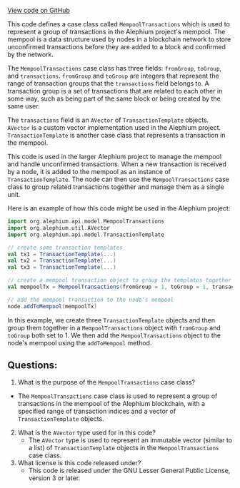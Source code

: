 [View code on GitHub](https://github.com/alephium/alephium/api/src/main/scala/org/alephium/api/model/MempoolTransactions.scala)

This code defines a case class called `MempoolTransactions` which is used to represent a group of transactions in the Alephium project's mempool. The mempool is a data structure used by nodes in a blockchain network to store unconfirmed transactions before they are added to a block and confirmed by the network.

The `MempoolTransactions` case class has three fields: `fromGroup`, `toGroup`, and `transactions`. `fromGroup` and `toGroup` are integers that represent the range of transaction groups that the `transactions` field belongs to. A transaction group is a set of transactions that are related to each other in some way, such as being part of the same block or being created by the same user.

The `transactions` field is an `AVector` of `TransactionTemplate` objects. `AVector` is a custom vector implementation used in the Alephium project. `TransactionTemplate` is another case class that represents a transaction in the mempool.

This code is used in the larger Alephium project to manage the mempool and handle unconfirmed transactions. When a new transaction is received by a node, it is added to the mempool as an instance of `TransactionTemplate`. The node can then use the `MempoolTransactions` case class to group related transactions together and manage them as a single unit.

Here is an example of how this code might be used in the Alephium project:

```scala
import org.alephium.api.model.MempoolTransactions
import org.alephium.util.AVector
import org.alephium.api.model.TransactionTemplate

// create some transaction templates
val tx1 = TransactionTemplate(...)
val tx2 = TransactionTemplate(...)
val tx3 = TransactionTemplate(...)

// create a mempool transaction object to group the templates together
val mempoolTx = MempoolTransactions(fromGroup = 1, toGroup = 1, transactions = AVector(tx1, tx2, tx3))

// add the mempool transaction to the node's mempool
node.addToMempool(mempoolTx)
``` 

In this example, we create three `TransactionTemplate` objects and then group them together in a `MempoolTransactions` object with `fromGroup` and `toGroup` both set to 1. We then add the `MempoolTransactions` object to the node's mempool using the `addToMempool` method.
## Questions: 
 1. What is the purpose of the `MempoolTransactions` case class?
   - The `MempoolTransactions` case class is used to represent a group of transactions in the mempool of the Alephium blockchain, with a specified range of transaction indices and a vector of `TransactionTemplate` objects.
2. What is the `AVector` type used for in this code?
   - The `AVector` type is used to represent an immutable vector (similar to a list) of `TransactionTemplate` objects in the `MempoolTransactions` case class.
3. What license is this code released under?
   - This code is released under the GNU Lesser General Public License, version 3 or later.